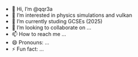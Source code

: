 - 👋 Hi, I’m @qqr3a
- 👀 I’m interested in physics simulations and vulkan
- 🌱 I’m currently studing GCSEs (2025)
- 💞️ I’m looking to collaborate on ...
- 📫 How to reach me ...
- 😄 Pronouns: ...
- ⚡ Fun fact: ...

